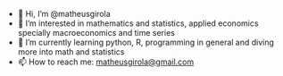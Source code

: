 - 👋 Hi, I’m @matheusgirola
- 👀 I’m interested in mathematics and statistics, applied economics specially macroeconomics and time series
- 🌱 I’m currently learning python, R, programming in general and diving more into math and statistics
- 📫 How to reach me: matheusgirola@gmail.com

<!---
matheusgirola/matheusgirola is a ✨ special ✨ repository because its `README.md` (this file) appears on your GitHub profile.
You can click the Preview link to take a look at your changes.
--->
